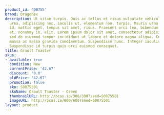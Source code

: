 ```yaml
---
product_id: '00755'
brand: Dragonex
description: Ut vitae turpis. Duis ac tellus et risus vulputate vehicula. Nullam ligula
  urna, adipiscing nec, iaculis ut, elementum non, turpis. Mauris urna diam, cursus
  id, mattis eget, tempus sit amet, risus. Praesent orci leo, bibendum nec, ornare
  et, nonummy in, elit. Lorem ipsum dolor sit amet, consectetur adipisicing elit,
  sed do eiusmod tempor incididunt ut labore et dolore magna aliqua. Curabitur nec
  massa ac massa gravida condimentum. Suspendisse nunc. Integer iaculis lacinia massa.
  Suspendisse id turpis quis orci euismod consequat.
title: Grault Toaster
skus:
- available: true
  condition: New
  currentPrice: '42.67'
  discount: '0.0'
  oldPrice: '42.67'
  promotion: false
  sku: S0075501
  skuName: Grault Toaster - Green
  thumbnailURL: http://pcas.io/300/300?seed=S0075501
  imageURL: http://pcas.io/600/600?seed=S0075501
layout: product
---
```

